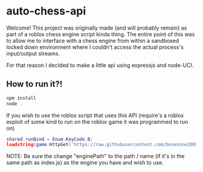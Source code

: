 # auto-chess-api
Welcome! This project was originally made (and will probably remain) as part of a roblox chess engine script kinda thing. The entire point of this was to allow me to interface with a chess engine from within a sandboxed locked down environment where I couldn't access the actual process's input/output streams.

For that reason I decided to make a little api using expressjs and node-UCI.

## How to run it?!
```js
npm install
node .
```

If you wish to use the roblox script that uses this API (require's a roblox exploit of some kind to run on the roblox game it was programmed to run on)
```lua
shared.runBind = Enum.KeyCode.B;
loadstring(game:HttpGet('https://raw.githubusercontent.com/bonezone2001/AutoChessAPI/main/script.lua'))();
```

NOTE: Be sure the change "enginePath" to the path / name (if it's in the same path as index.js) as the engine you have and wish to use.
